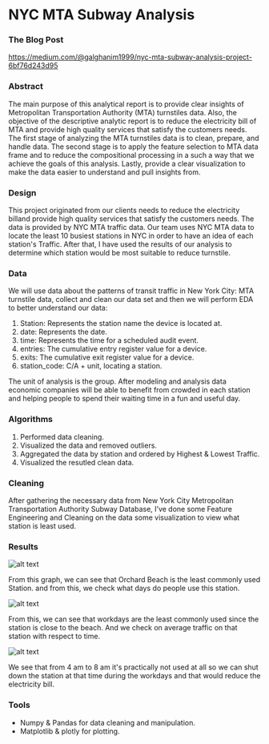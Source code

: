 # NYC MTA Subway Analysis
### The Blog Post
https://medium.com/@galghanim1999/nyc-mta-subway-analysis-project-6bf76d243d95
### Abstract

The main purpose of this analytical report is to provide clear insights of Metropolitan Transportation Authority (MTA) turnstiles data. Also, the objective of the descriptive analytic report is to reduce the electricity bill of MTA and provide high quality services that satisfy the customers needs. The first stage of analyzing the MTA turnstiles data is to clean, prepare, and handle data. The second stage is to apply the feature selection to MTA data frame and to reduce the compositional processing in a such a way that we achieve the goals of this analysis. Lastly, provide a clear visualization to make the data easier to understand and pull insights from. 


### Design

This project originated from our clients needs to reduce the electricity billand provide high quality services that satisfy the customers needs. The data is provided by NYC MTA traffic data. Our team uses NYC MTA data to locate the least 10 busiest stations in NYC in order to have an idea of each station's Traffic. After that, I have used the results of our analysis to determine which station would be most suitable to reduce turnstile.

### Data

We will use data about the patterns of transit traffic in New York City: MTA turnstile data, collect and clean our data set and then we will perform EDA to better understand our data:  
1. Station:		Represents the station name the device is located at.
2. date:			Represents the date.
3. time:			Represents the time for a scheduled audit event.
4. entries:		The cumulative entry register value for a device.
5. exits:		The cumulative exit register value for a device.
6. station_code:	C/A + unit, locating a station.

The unit of analysis is the group. After modeling and analysis data economic companies will be able to benefit from crowded in each station and helping people to spend their waiting time in a fun and useful day.


### Algorithms

1. Performed data cleaning.
2. Visualized the data and removed outliers.
3. Aggregated the data by station and ordered by Highest & Lowest Traffic.
4. Visualized the resutled clean data.

### Cleaning 

After gathering the necessary data from New York City Metropolitan Transportation Authority Subway Database, I’ve done some Feature Engineering and Cleaning on the data some visualization to view what station is least used.

### Results

![alt text](https://github.com/L9Sneaky/Udacity-Project-1/blob/master/plot2?raw=true)

From this graph, we can see that Orchard Beach is the least commonly used Station. and from this, we check what days do people use this station.

![alt text](https://github.com/L9Sneaky/Udacity-Project-1/blob/master/plot1?raw=true)

From this, we can see that workdays are the least commonly used since the station is close to the beach.
And we check on average traffic on that station with respect to time.

![alt text](https://github.com/L9Sneaky/Udacity-Project-1/blob/master/plot3?raw=true)

We see that from 4 am to 8 am it's practically not used at all so we can shut down the station at that time during the workdays and that would reduce the electricity bill.

### Tools

- Numpy & Pandas for data cleaning and manipulation.
- Matplotlib & plotly for plotting.
